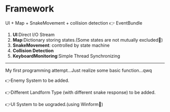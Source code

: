 # Framework
UI + Map + SnakeMovement + collision detection 👉 EventBundle

1. **UI**:Direct I/O Stream
2. **Map**:Dictionary storing states.(Some states are not mutually excluded🤨)
3. **SnakeMovement**: controlled by state machine
4. **Collision Detection**
5. **KeyboardMonitoring**:Simple Thread Synchronizing
---
My first programming attempt...Just realize some basic function...qwq


👉Enemy System to be added.


👉Different Landform Type (with different snake response) to be added.


👉UI System to be uograded.(using Winform🤨) 
